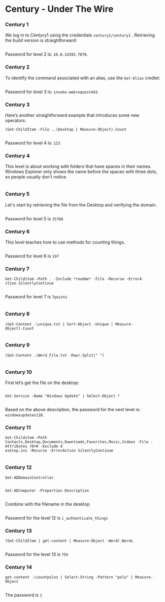 # Century - Under The Wire

### Century 1

We log in to Century1 using the credentials `century1/century1` . Retrieving the build version is straightforward:

<figure><img src="../.gitbook/assets/image (53).png" alt=""><figcaption></figcaption></figure>

Password for level 2 is: `10.0.14393.7870`.

### Century 2

To identify the command associated with an alias, use the `Get-Alias` cmdlet:

<figure><img src="../.gitbook/assets/image (54).png" alt=""><figcaption></figcaption></figure>

Password for level 3 is: `invoke-webrequest443`.

### Century 3

Here’s another straightforward example that introduces some new operators:

```
(Get-ChildItem -File ..\Desktop | Measure-Object).Count
```

<figure><img src="../.gitbook/assets/image (55).png" alt=""><figcaption></figcaption></figure>

Password for level 4 is: `123`

### Century 4

This level is about working with folders that have spaces in their names. Windows Explorer only shows the name before the spaces with three dots, so people usually don’t notice.

<figure><img src="../.gitbook/assets/image (56).png" alt=""><figcaption></figcaption></figure>

### Century 5

Let's start by retrieving the file from the Desktop and verifying the domain.

<figure><img src="../.gitbook/assets/image (58).png" alt=""><figcaption></figcaption></figure>

Password for level 5 is `15768`



### Century 6

This level teaches how to use methods for counting things.

<figure><img src="../.gitbook/assets/image (60).png" alt=""><figcaption></figcaption></figure>

Password for level 6 is `197`

### Century 7

```
Get-Childitem –Path . -Include *readme* -File -Recurse -ErrorA
ction SilentlyContinue
```

<figure><img src="../.gitbook/assets/image (61).png" alt=""><figcaption></figcaption></figure>

Password for level 7 is `7points`

<figure><img src="../.gitbook/assets/image (62).png" alt=""><figcaption></figcaption></figure>

### Century 8

```
(Get-Content .\unique.txt | Sort-Object -Unique | Measure-Object).Count
```

<figure><img src="../.gitbook/assets/image (63).png" alt=""><figcaption></figcaption></figure>

### Century 9

```
(Get-Content .\Word_File.txt -Raw).Split(" ")
```

<figure><img src="../.gitbook/assets/image (64).png" alt=""><figcaption></figcaption></figure>

### Century 10

First let’s get the file on the desktop:

<figure><img src="../.gitbook/assets/image (65).png" alt=""><figcaption></figcaption></figure>

```
Get-Service -Name "Windows Update" | Select-Object *
```

<figure><img src="../.gitbook/assets/image (66).png" alt=""><figcaption></figcaption></figure>

Based on the above description, the password for the next level is: `windowsupdates110`.

### Century 11

```
Get-Childitem –Path Contacts,Desktop,Documents,Downloads,Favorites,Music,Videos -File -Attributes !D+H -Exclude d
esktop.ini -Recurse -ErrorAction SilentlyContinue
```

<figure><img src="../.gitbook/assets/image (67).png" alt=""><figcaption></figcaption></figure>

### Century 12

```
Get-ADDomainController
```

<figure><img src="../.gitbook/assets/image (68).png" alt=""><figcaption></figcaption></figure>

```
Get-ADComputer -Properties Description
```

<figure><img src="../.gitbook/assets/image (69).png" alt=""><figcaption></figcaption></figure>

Combine with the filename in the desktop

<figure><img src="../.gitbook/assets/image (70).png" alt=""><figcaption></figcaption></figure>

Password for the level 12 is `i_authenticate_things`

### Century 13

```
(Get-ChildItem | get-content | Measure-Object -Word).Words
```

<figure><img src="../.gitbook/assets/image (71).png" alt=""><figcaption></figcaption></figure>

Password for the level 13 is `755`

### Century 14

```
get-content .\countpolos | Select-String -Pattern "polo" | Measure-Object
```

<figure><img src="../.gitbook/assets/image (72).png" alt=""><figcaption></figcaption></figure>

The password is `1`
